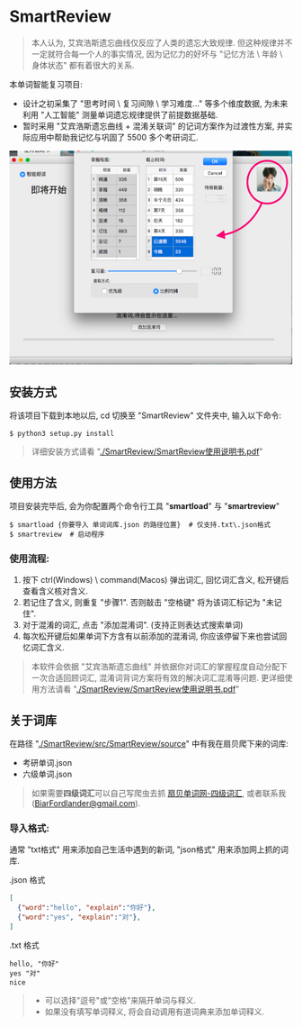 # SmartReview
> 本人认为, 艾宾浩斯遗忘曲线仅反应了人类的遗忘大致规律. 但这种规律并不一定就符合每一个人的事实情况, 
> 因为记忆力的好坏与 "记忆方法 \ 年龄 \ 身体状态" 都有着很大的关系.

本单词智能复习项目:
- 设计之初采集了 "思考时间 \ 复习间隙 \ 学习难度..." 等多个维度数据, 为未来利用 "人工智能" 测量单词遗忘规律提供了前提数据基础.
- 暂时采用 "艾宾浩斯遗忘曲线 + 混淆关联词" 的记词方案作为过渡性方案, 并实际应用中帮助我记忆与巩固了 5500 多个考研词汇.

![Image of SmartReview](intro/banner.png)


## 安装方式
将该项目下载到本地以后, cd 切换至 "SmartReview" 文件夹中, 输入以下命令:
```Shell
$ python3 setup.py install
```
> 详细安装方式请看 "[./SmartReview/SmartReview使用说明书.pdf](SmartReview使用说明书.pdf)"


## 使用方法
项目安装完毕后, 会为你配置两个命令行工具 "**smartload**" 与 "**smartreview**"
```Shell
$ smartload {你要导入 单词词库.json 的路径位置}  # 仅支持.txt\.json格式
$ smartreview  # 启动程序
```

### 使用流程:
1. 按下 ctrl(Windows) \ command(Macos) 弹出词汇, 回忆词汇含义, 松开键后查看含义核对含义.
2. 若记住了含义, 则重复 "步骤1". 否则敲击 "空格键" 将为该词汇标记为 "未记住".
3. 对于混淆的词汇, 点击 "添加混淆词". (支持正则表达式搜索单词)
4. 每次松开键后如果单词下方含有以前添加的混淆词, 你应该停留下来也尝试回忆词汇含义.
> 本软件会依据 "艾宾浩斯遗忘曲线" 并依据你对词汇的掌握程度自动分配下一次合适回顾词汇, 混淆词背词方案将有效的解决词汇混淆等问题.
> 更详细使用方法请看 "[./SmartReview/SmartReview使用说明书.pdf](SmartReview使用说明书.pdf)"


## 关于词库
在路径 "[./SmartReview/src/SmartReview/source](src/SmartReview/source)" 中有我在扇贝爬下来的词库:
* 考研单词.json
* 六级单词.json

> 如果需要**四级词汇**可以自己写爬虫去抓 [扇贝单词网-四级词汇](https://www.shanbay.com/wordbook/175219/), 或者联系我(BiarFordlander@gmail.com). 


### 导入格式:
通常 "txt格式" 用来添加自己生活中遇到的新词, "json格式" 用来添加网上抓的词库.

.json 格式
```json
[
  {"word":"hello", "explain":"你好"},
  {"word":"yes", "explain":"对"},
]
```

.txt 格式
```
hello, "你好"
yes "对"
nice
```
> - 可以选择"逗号"或"空格"来隔开单词与释义.
> - 如果没有填写单词释义, 将会自动调用有道词典来添加单词释义.
